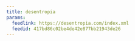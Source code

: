 ```yaml
---
title: desentropia
params:
  feedlink: https://desentropia.com/index.xml
  feedid: 417bd86c02be4de42e877bb21943de26
---
```

